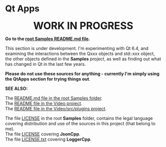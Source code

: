 
# Qt Apps
    
<p style="text-align: center;">
<font size=+3><b>WORK IN PROGRESS</b></font>
</p>     
     
**Go to the [root Samples README.md file](../../README.md).**     
     
     
This section is under development.  I'm experimenting with Qt 6.4, and examining the interactions 
between the Qxxx objects and std::xxx object, the other objects defined in the **Samples** 
project, as well as finding out what has changed in Qt in the last few years.    
     
**Please do not use these sources for anything - currently I'm simply using the QtApps section for trying things out**.    
    
     
**SEE ALSO:**    

The [README.md file in the root Samples folder](../../README.md).    
The [README file in the Video project](../Video/README.md).     
The [README file in the Video/src/plugins project](../Video/src/plugins/README.md).        
    
The file [LICENSE](../../LICENSE) in the root **Samples** folder, contains the legal language covering distribution and use of the sources in this project (that belong to me).    
The file [LICENSE](../3rdparty/JsonCpp/JsonCpp-8190e06-2022-07-15/jsoncpp/LICENSE) covering **JsonCpp**.    
The file [LICENSE.txt](../3rdparty/LoggerCpp/SRombauts-LoggerCpp-a0868a8-modified/LICENSE.txt) covering **LoggerCpp**.     
     


